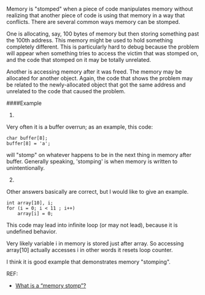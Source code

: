 
Memory is "stomped" when a piece of code manipulates memory without realizing that another piece of code is using that memory in a way that conflicts. There are several common ways memory can be stomped.

One is allocating, say, 100 bytes of memory but then storing something past the 100th address. This memory might be used to hold something completely different. This is particularly hard to debug because the problem will appear when something tries to access the victim that was stomped on, and the code that stomped on it may be totally unrelated.

Another is accessing memory after it was freed. The memory may be allocated for another object. Again, the code that shows the problem may be related to the newly-allocated object that got the same address and unrelated to the code that caused the problem.

####Example

1.

Very often it is a buffer overrun; as an example, this code:
```
char buffer[8];
buffer[8] = 'a';
```
will "stomp" on whatever happens to be in the next thing in memory after buffer. Generally speaking, 'stomping' is when memory is written to unintentionally.


2.

Other answers basically are correct, but I would like to give an example.
```
int array[10], i;
for (i = 0; i < 11 ; i++)
    array[i] = 0;
```
This code may lead into infinite loop (or may not lead), because it is undefined behavior.

Very likely variable i in memory is stored just after array. So accessing array[10] actually accesses i in other words it resets loop counter.

I think it is good example that demonstrates memory "stomping".

REF:
- [What is a “memory stomp”?](http://stackoverflow.com/questions/13669329/what-is-a-memory-stomp)
